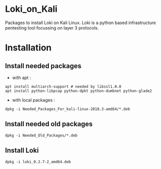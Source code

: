 # Loki_on_Kali
Packages to install Loki on Kali Linux. Loki is a python based infrastructure pentesting tool focussing on layer 3 protocols.

# Installation

## Install needed packages
* with apt :

```
apt install multiarch-support # needed by libssl1.0.0
apt install python-libpcap python-dpkt python-dumbnet python-glade2
```

* with local packages :
```
dpkg -i Needed_Packages_For_kali-linux-2018.3-amd64/*.deb
```

## Install needed old packages
`dpkg -i Needed_Old_Packages/*.deb`

## Install Loki
`dpkg -i loki_0.2.7-2_amd64.deb`

